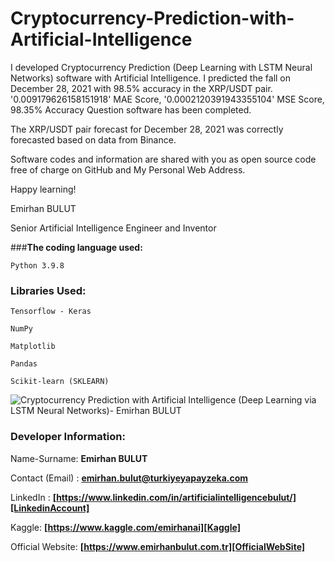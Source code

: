 # **Cryptocurrency-Prediction-with-Artificial-Intelligence**
I developed Cryptocurrency Prediction (Deep Learning with LSTM Neural Networks) software with Artificial Intelligence. I predicted the fall on December 28, 2021 with 98.5% accuracy in the XRP/USDT pair. '0.009179626158151918' MAE Score, '0.0002120391943355104' MSE Score, 98.35% Accuracy Question software has been completed.

The XRP/USDT pair forecast for December 28, 2021 was correctly forecasted based on data from Binance.

Software codes and information are shared with you as open source code free of charge on GitHub and My Personal Web Address.

Happy learning!

Emirhan BULUT

Senior Artificial Intelligence Engineer and Inventor


###**The coding language used:**

`Python 3.9.8`

### **Libraries Used:**

`Tensorflow - Keras`

`NumPy`

`Matplotlib`

`Pandas`

`Scikit-learn (SKLEARN)`

<img class="fit-picture"
     src="https://raw.githubusercontent.com/emirhanai/Cryptocurrency-Prediction-with-Artificial-Intelligence/main/XRP-1%20-%20PREDICTION.png"
     alt="Cryptocurrency Prediction with Artificial Intelligence (Deep Learning via LSTM Neural Networks)- Emirhan BULUT">
     
### **Developer Information:**

Name-Surname: **Emirhan BULUT**

Contact (Email) : **emirhan.bulut@turkiyeyapayzeka.com**

LinkedIn : **[https://www.linkedin.com/in/artificialintelligencebulut/][LinkedinAccount]**

[LinkedinAccount]: https://www.linkedin.com/in/artificialintelligencebulut/

Kaggle: **[https://www.kaggle.com/emirhanai][Kaggle]**

Official Website: **[https://www.emirhanbulut.com.tr][OfficialWebSite]**

[Kaggle]: https://www.kaggle.com/emirhanai

[OfficialWebSite]: https://www.emirhanbulut.com.tr
